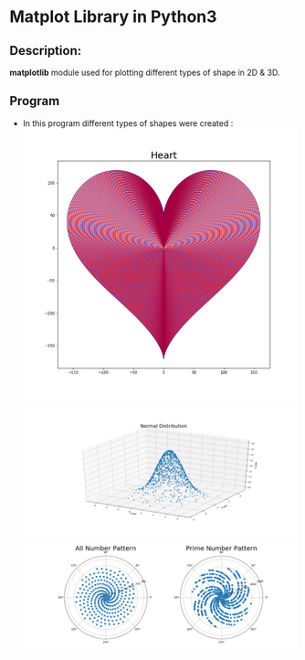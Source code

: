 # Matplot Library in Python3 #

## Description: ##

**matplotlib** module used for plotting different types of shape in 2D & 3D.

## Program ##

* In this program different types of shapes were created :
  ![ Heart ](https://github.com/Mazhar004/Python-Programming/blob/master/Matplot%202D%20%26%203D/Images/Heart.png)
  ![ Normal Distribution ](https://github.com/Mazhar004/Python-Programming/blob/master/Matplot%202D%20%26%203D/Images/Normal%20Distribution.png)
  ![ Prime Shape ](https://github.com/Mazhar004/Python-Programming/blob/master/Matplot%202D%20%26%203D/Images/Prime%20Number%20Pattern.png)
